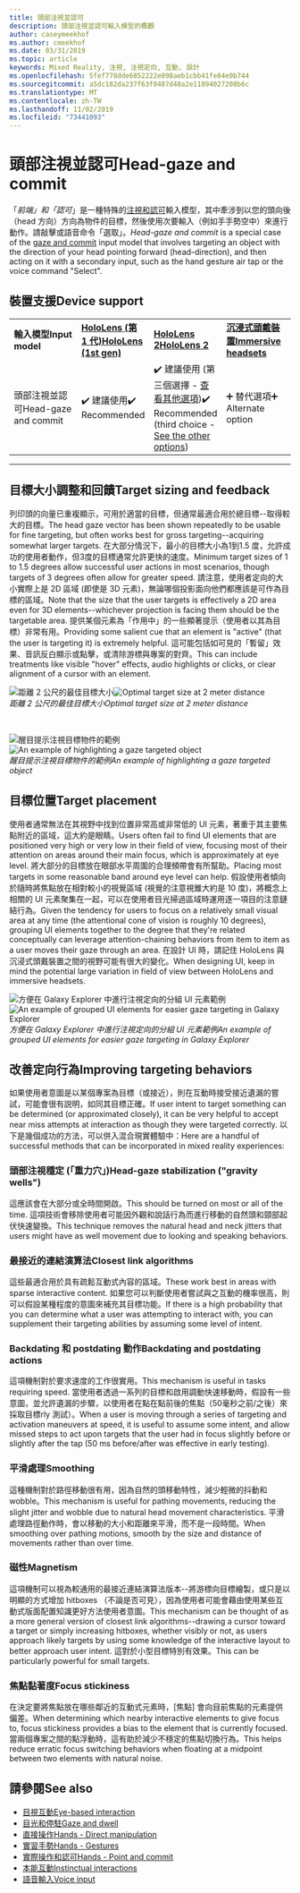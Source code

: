 ```yaml
---
title: 頭部注視並認可
description: 頭部注視並認可輸入模型的概觀
author: caseymeekhof
ms.author: cmeekhof
ms.date: 03/31/2019
ms.topic: article
keywords: Mixed Reality, 注視, 注視定向, 互動, 設計
ms.openlocfilehash: 5fef778dde6852222e098aeb1cbb41fe04e0b744
ms.sourcegitcommit: a5dc182da237f63f0487d40a2e11894027208b6c
ms.translationtype: MT
ms.contentlocale: zh-TW
ms.lasthandoff: 11/02/2019
ms.locfileid: "73441093"
---
```

# <a name="head-gaze-and-commit"></a><span data-ttu-id="93756-104">頭部注視並認可</span><span class="sxs-lookup"><span data-stu-id="93756-104">Head-gaze and commit</span></span>
<span data-ttu-id="93756-105">「_前端」和「認可_」是一種特殊的[注視和認可](gaze-and-commit.md)輸入模型，其中牽涉到以您的頭向後（head 方向）方向為物件的目標，然後使用次要輸入（例如手手勢空中）來進行動作。請敲擊或語音命令「選取」。</span><span class="sxs-lookup"><span data-stu-id="93756-105">_Head-gaze and commit_ is a special case of the [gaze and commit](gaze-and-commit.md) input model that involves targeting an object with the direction of your head pointing forward (head-direction), and then acting on it with a secondary input, such as the hand gesture air tap or the voice command "Select".</span></span> 

## <a name="device-support"></a><span data-ttu-id="93756-106">裝置支援</span><span class="sxs-lookup"><span data-stu-id="93756-106">Device support</span></span>

<table>
    <colgroup>
    <col width="25%" />
    <col width="25%" />
    <col width="25%" />
    <col width="25%" />
    </colgroup>
    <tr>
        <td><span data-ttu-id="93756-107"><strong>輸入模型</strong></span><span class="sxs-lookup"><span data-stu-id="93756-107"><strong>Input model</strong></span></span></td>
        <td><span data-ttu-id="93756-108"><a href="hololens-hardware-details.md"><strong>HoloLens (第 1 代)</strong></a></span><span class="sxs-lookup"><span data-stu-id="93756-108"><a href="hololens-hardware-details.md"><strong>HoloLens (1st gen)</strong></a></span></span></td>
        <td><span data-ttu-id="93756-109"><a href="https://docs.microsoft.com/hololens/hololens2-hardware"><strong>HoloLens 2</strong></span><span class="sxs-lookup"><span data-stu-id="93756-109"><a href="https://docs.microsoft.com/hololens/hololens2-hardware"><strong>HoloLens 2</strong></span></span></td>
        <td><span data-ttu-id="93756-110"><a href="immersive-headset-hardware-details.md"><strong>沉浸式頭戴裝置</strong></a></span><span class="sxs-lookup"><span data-stu-id="93756-110"><a href="immersive-headset-hardware-details.md"><strong>Immersive headsets</strong></a></span></span></td>
    </tr>
     <tr>
        <td><span data-ttu-id="93756-111">頭部注視並認可</span><span class="sxs-lookup"><span data-stu-id="93756-111">Head-gaze and commit</span></span></td>
        <td><span data-ttu-id="93756-112">✔️ 建議使用</span><span class="sxs-lookup"><span data-stu-id="93756-112">✔️ Recommended</span></span></td>
        <td><span data-ttu-id="93756-113">✔️ 建議使用 (第三個選擇 - <a href="interaction-fundamentals.md">查看其他選項</a>)</span><span class="sxs-lookup"><span data-stu-id="93756-113">✔️ Recommended (third choice - <a href="interaction-fundamentals.md">See the other options</a>)</span></span></td>
        <td><span data-ttu-id="93756-114">➕ 替代選項</span><span class="sxs-lookup"><span data-stu-id="93756-114">➕ Alternate option</span></span></td>
    </tr>
</table>

---

## <a name="target-sizing-and-feedback"></a><span data-ttu-id="93756-115">目標大小調整和回饋</span><span class="sxs-lookup"><span data-stu-id="93756-115">Target sizing and feedback</span></span>
<span data-ttu-id="93756-116">列印頭的向量已重複顯示，可用於適當的目標，但通常最適合用於總目標--取得較大的目標。</span><span class="sxs-lookup"><span data-stu-id="93756-116">The head gaze vector has been shown repeatedly to be usable for fine targeting, but often works best for gross targeting--acquiring somewhat larger targets.</span></span> <span data-ttu-id="93756-117">在大部分情況下，最小的目標大小為1到1.5 度，允許成功的使用者動作，但3度的目標通常允許更快的速度。</span><span class="sxs-lookup"><span data-stu-id="93756-117">Minimum target sizes of 1 to 1.5 degrees allow successful user actions in most scenarios, though targets of 3 degrees often allow for greater speed.</span></span> <span data-ttu-id="93756-118">請注意，使用者定向的大小實際上是 2D 區域 (即使是 3D 元素)，無論哪個投影面向他們都應該是可作為目標的區域。</span><span class="sxs-lookup"><span data-stu-id="93756-118">Note that the size that the user targets is effectively a 2D area even for 3D elements--whichever projection is facing them should be the targetable area.</span></span> <span data-ttu-id="93756-119">提供某個元素為「作用中」的一些顯著提示（使用者以其為目標）非常有用。</span><span class="sxs-lookup"><span data-stu-id="93756-119">Providing some salient cue that an element is "active" (that the user is targeting it) is extremely helpful.</span></span> <span data-ttu-id="93756-120">這可能包括如可見的「暫留」效果、音訊反白顯示或點擊，或清除游標與專案的對齊。</span><span class="sxs-lookup"><span data-stu-id="93756-120">This can include treatments like visible "hover" effects, audio highlights or clicks, or clear alignment of a cursor with an element.</span></span>

<span data-ttu-id="93756-121">![距離 2 公尺的最佳目標大小](images/gazetargeting-size-1000px.jpg)</span><span class="sxs-lookup"><span data-stu-id="93756-121">![Optimal target size at 2 meter distance](images/gazetargeting-size-1000px.jpg)</span></span><br>
<span data-ttu-id="93756-122">*距離 2 公尺的最佳目標大小*</span><span class="sxs-lookup"><span data-stu-id="93756-122">*Optimal target size at 2 meter distance*</span></span>

<br>

<span data-ttu-id="93756-123">![醒目提示注視目標物件的範例](images/gazetargeting-highlighting-940px.jpg)</span><span class="sxs-lookup"><span data-stu-id="93756-123">![An example of highlighting a gaze targeted object](images/gazetargeting-highlighting-940px.jpg)</span></span><br>
<span data-ttu-id="93756-124">*醒目提示注視目標物件的範例*</span><span class="sxs-lookup"><span data-stu-id="93756-124">*An example of highlighting a gaze targeted object*</span></span>

## <a name="target-placement"></a><span data-ttu-id="93756-125">目標位置</span><span class="sxs-lookup"><span data-stu-id="93756-125">Target placement</span></span>
<span data-ttu-id="93756-126">使用者通常無法在其視野中找到位置非常高或非常低的 UI 元素，著重于其主要焦點附近的區域，這大約是眼睛。</span><span class="sxs-lookup"><span data-stu-id="93756-126">Users often fail to find UI elements that are positioned very high or very low in their field of view, focusing most of their attention on areas around their main focus, which is approximately at eye level.</span></span> <span data-ttu-id="93756-127">將大部分的目標放在眼部水平周圍的合理頻帶會有所幫助。</span><span class="sxs-lookup"><span data-stu-id="93756-127">Placing most targets in some reasonable band around eye level can help.</span></span> <span data-ttu-id="93756-128">假設使用者傾向於隨時將焦點放在相對較小的視覺區域 (視覺的注意視錐大約是 10 度)，將概念上相關的 UI 元素聚集在一起，可以在使用者目光掃過區域時運用逐一項目的注意鏈結行為。</span><span class="sxs-lookup"><span data-stu-id="93756-128">Given the tendency for users to focus on a relatively small visual area at any time (the attentional cone of vision is roughly 10 degrees), grouping UI elements together to the degree that they're related conceptually can leverage attention-chaining behaviors from item to item as a user moves their gaze through an area.</span></span> <span data-ttu-id="93756-129">在設計 UI 時，請記住 HoloLens 與沉浸式頭戴裝置之間的視野可能有很大的變化。</span><span class="sxs-lookup"><span data-stu-id="93756-129">When designing UI, keep in mind the potential large variation in field of view between HoloLens and immersive headsets.</span></span>

<span data-ttu-id="93756-130">![方便在 Galaxy Explorer 中進行注視定向的分組 UI 元素範例](images/gazetargeting-grouping-1000px.jpg)</span><span class="sxs-lookup"><span data-stu-id="93756-130">![An example of grouped UI elements for easier gaze targeting in Galaxy Explorer](images/gazetargeting-grouping-1000px.jpg)</span></span><br>
<span data-ttu-id="93756-131">*方便在 Galaxy Explorer 中進行注視定向的分組 UI 元素範例*</span><span class="sxs-lookup"><span data-stu-id="93756-131">*An example of grouped UI elements for easier gaze targeting in Galaxy Explorer*</span></span>

## <a name="improving-targeting-behaviors"></a><span data-ttu-id="93756-132">改善定向行為</span><span class="sxs-lookup"><span data-stu-id="93756-132">Improving targeting behaviors</span></span>
<span data-ttu-id="93756-133">如果使用者意圖是以某個專案為目標（或接近），則在互動時接受接近遺漏的嘗試，可能會很有説明，如同其目標正確。</span><span class="sxs-lookup"><span data-stu-id="93756-133">If user intent to target something can be determined (or approximated closely), it can be very helpful to accept near miss attempts at interaction as though they were targeted correctly.</span></span> <span data-ttu-id="93756-134">以下是幾個成功的方法，可以併入混合現實體驗中：</span><span class="sxs-lookup"><span data-stu-id="93756-134">Here are a handful of successful methods that can be incorporated in mixed reality experiences:</span></span>

### <a name="head-gaze-stabilization-gravity-wells"></a><span data-ttu-id="93756-135">頭部注視穩定 (「重力穴」)</span><span class="sxs-lookup"><span data-stu-id="93756-135">Head-gaze stabilization ("gravity wells")</span></span>
<span data-ttu-id="93756-136">這應該會在大部分或全時間開啟。</span><span class="sxs-lookup"><span data-stu-id="93756-136">This should be turned on most or all of the time.</span></span> <span data-ttu-id="93756-137">這項技術會移除使用者可能因外觀和說話行為而進行移動的自然頭和頸部起伏快速變換。</span><span class="sxs-lookup"><span data-stu-id="93756-137">This technique removes the natural head and neck jitters that users might have as well movement due to looking and speaking behaviors.</span></span>

### <a name="closest-link-algorithms"></a><span data-ttu-id="93756-138">最接近的連結演算法</span><span class="sxs-lookup"><span data-stu-id="93756-138">Closest link algorithms</span></span>
<span data-ttu-id="93756-139">這些最適合用於具有疏鬆互動式內容的區域。</span><span class="sxs-lookup"><span data-stu-id="93756-139">These work best in areas with sparse interactive content.</span></span> <span data-ttu-id="93756-140">如果您可以判斷使用者嘗試與之互動的機率很高，則可以假設某種程度的意圖來補充其目標功能。</span><span class="sxs-lookup"><span data-stu-id="93756-140">If there is a high probability that you can determine what a user was attempting to interact with, you can supplement their targeting abilities by assuming some level of intent.</span></span>

### <a name="backdating-and-postdating-actions"></a><span data-ttu-id="93756-141">Backdating 和 postdating 動作</span><span class="sxs-lookup"><span data-stu-id="93756-141">Backdating and postdating actions</span></span>
<span data-ttu-id="93756-142">這項機制對於要求速度的工作很實用。</span><span class="sxs-lookup"><span data-stu-id="93756-142">This mechanism is useful in tasks requiring speed.</span></span> <span data-ttu-id="93756-143">當使用者透過一系列的目標和啟用調動快速移動時，假設有一些意圖，並允許遺漏的步驟，以使用者在點在點前後的焦點（50毫秒之前/之後）來採取目標rly 測試）。</span><span class="sxs-lookup"><span data-stu-id="93756-143">When a user is moving through a series of targeting and activation maneuvers at speed, it is useful to assume some intent, and allow missed steps to act upon targets that the user had in focus slightly before or slightly after the tap (50 ms before/after was effective in early testing).</span></span>

### <a name="smoothing"></a><span data-ttu-id="93756-144">平滑處理</span><span class="sxs-lookup"><span data-stu-id="93756-144">Smoothing</span></span>
<span data-ttu-id="93756-145">這種機制對於路徑移動很有用，因為自然的頭移動特性，減少輕微的抖動和 wobble。</span><span class="sxs-lookup"><span data-stu-id="93756-145">This mechanism is useful for pathing movements, reducing the slight jitter and wobble due to natural head movement characteristics.</span></span> <span data-ttu-id="93756-146">平滑處理路徑動作時，會以移動的大小和距離來平滑，而不是一段時間。</span><span class="sxs-lookup"><span data-stu-id="93756-146">When smoothing over pathing motions, smooth by the size and distance of movements rather than over time.</span></span>

### <a name="magnetism"></a><span data-ttu-id="93756-147">磁性</span><span class="sxs-lookup"><span data-stu-id="93756-147">Magnetism</span></span>
<span data-ttu-id="93756-148">這項機制可以視為較通用的最接近連結演算法版本--將游標向目標繪製，或只是以明顯的方式增加 hitboxes （不論是否可見），因為使用者可能會藉由使用某些互動式版面配置知識更好方法使用者意圖。</span><span class="sxs-lookup"><span data-stu-id="93756-148">This mechanism can be thought of as a more general version of closest link algorithms--drawing a cursor toward a target or simply increasing hitboxes, whether visibly or not, as users approach likely targets by using some knowledge of the interactive layout to better approach user intent.</span></span> <span data-ttu-id="93756-149">這對於小型目標特別有效果。</span><span class="sxs-lookup"><span data-stu-id="93756-149">This can be particularly powerful for small targets.</span></span>

### <a name="focus-stickiness"></a><span data-ttu-id="93756-150">焦點黏著度</span><span class="sxs-lookup"><span data-stu-id="93756-150">Focus stickiness</span></span>
<span data-ttu-id="93756-151">在決定要將焦點放在哪些鄰近的互動式元素時，[焦點] 會向目前焦點的元素提供偏差。</span><span class="sxs-lookup"><span data-stu-id="93756-151">When determining which nearby interactive elements to give focus to, focus stickiness provides a bias to the element that is currently focused.</span></span> <span data-ttu-id="93756-152">當兩個專案之間的點浮動時，這有助於減少不穩定的焦點切換行為。</span><span class="sxs-lookup"><span data-stu-id="93756-152">This helps reduce erratic focus switching behaviors when floating at a midpoint between two elements with natural noise.</span></span>


## <a name="see-also"></a><span data-ttu-id="93756-153">請參閱</span><span class="sxs-lookup"><span data-stu-id="93756-153">See also</span></span>
* [<span data-ttu-id="93756-154">目視互動</span><span class="sxs-lookup"><span data-stu-id="93756-154">Eye-based interaction</span></span>](eye-gaze-interaction.md)
* [<span data-ttu-id="93756-155">目光和停駐</span><span class="sxs-lookup"><span data-stu-id="93756-155">Gaze and dwell</span></span>](gaze-and-dwell.md)
* [<span data-ttu-id="93756-156">直接操作</span><span class="sxs-lookup"><span data-stu-id="93756-156">Hands - Direct manipulation</span></span>](direct-manipulation.md)
* [<span data-ttu-id="93756-157">實習手勢</span><span class="sxs-lookup"><span data-stu-id="93756-157">Hands - Gestures</span></span>](gaze-and-commit.md#composite-gestures)
* [<span data-ttu-id="93756-158">實際操作和認可</span><span class="sxs-lookup"><span data-stu-id="93756-158">Hands - Point and commit</span></span>](point-and-commit.md)
* [<span data-ttu-id="93756-159">本能互動</span><span class="sxs-lookup"><span data-stu-id="93756-159">Instinctual interactions</span></span>](interaction-fundamentals.md)
* [<span data-ttu-id="93756-160">語音輸入</span><span class="sxs-lookup"><span data-stu-id="93756-160">Voice input</span></span>](voice-input.md)



